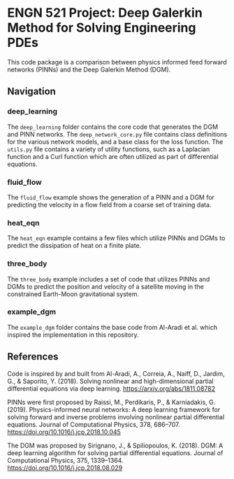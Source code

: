 # ENGN 521 Project: Deep Galerkin Method for Solving Engineering PDEs

This code package is a comparison between physics informed feed forward networks (PINNs) and the Deep Galerkin Method (DGM). 

## Navigation

### deep_learning

The `deep_learning` folder contains the core code that generates the DGM and PINN networks. The `deep_network_core.py` file contains class definitions for the various network models, and a base class for the loss function. The `utils.py` file contains a variety of utility functions, such as a Laplacian function and a Curl function which are often utilized as part of differential equations.

### fluid_flow

The `fluid_flow` example shows the generation of a PINN and a DGM for predicting the velocity in a flow field from a coarse set of training data.

### heat_eqn

The `heat_eqn` example contains a few files which utilize PINNs and DGMs to predict the dissipation of heat on a finite plate.

### three_body

The `three_body` example includes a set of code that utilizes PINNs and DGMs to predict the position and velocity of a satellite moving in the constrained Earth-Moon gravitational system.

### example_dgm

The `example_dgm` folder contains the base code from Al-Aradi et al. which inspired the implementation in this repository.

## References

Code is inspired by and built from Al-Aradi, A., Correia, A., Naiff, D., Jardim, G., & Saporito, Y. (2018). Solving nonlinear and high-dimensional partial differential equations via deep learning. https://arxiv.org/abs/1811.08782

PINNs were first proposed by Raissi, M., Perdikaris, P., & Karniadakis, G. (2019). Physics-informed neural networks: A deep learning framework for solving forward and inverse problems involving nonlinear partial differential equations. Journal of Computational Physics, 378, 686–707. https://doi.org/10.1016/j.jcp.2018.10.045

The DGM was proposed by Sirignano, J., & Spiliopoulos, K. (2018). DGM: A deep learning algorithm for solving partial differential equations. Journal of Computational Physics, 375, 1339–1364. https://doi.org/10.1016/j.jcp.2018.08.029
